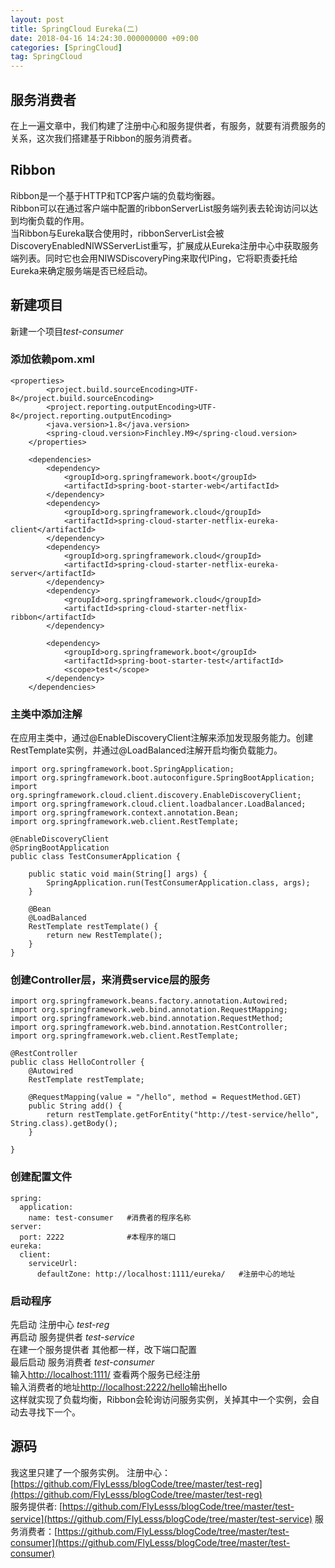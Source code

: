 ```yaml
---
layout: post
title: SpringCloud Eureka(二)
date: 2018-04-16 14:24:30.000000000 +09:00
categories: [SpringCloud]
tag: SpringCloud
---
```

## **服务消费者**
在上一遍文章中，我们构建了注册中心和服务提供者，有服务，就要有消费服务的关系，这次我们搭建基于Ribbon的服务消费者。
## **Ribbon**
Ribbon是一个基于HTTP和TCP客户端的负载均衡器。<br>
Ribbon可以在通过客户端中配置的ribbonServerList服务端列表去轮询访问以达到均衡负载的作用。<br>
当Ribbon与Eureka联合使用时，ribbonServerList会被DiscoveryEnabledNIWSServerList重写，扩展成从Eureka注册中心中获取服务端列表。同时它也会用NIWSDiscoveryPing来取代IPing，它将职责委托给Eureka来确定服务端是否已经启动。<br>
## **新建项目**
新建一个项目*test-consumer*<br>
### 添加依赖pom.xml
```
<properties>
		<project.build.sourceEncoding>UTF-8</project.build.sourceEncoding>
		<project.reporting.outputEncoding>UTF-8</project.reporting.outputEncoding>
		<java.version>1.8</java.version>
		<spring-cloud.version>Finchley.M9</spring-cloud.version>
	</properties>

	<dependencies>
		<dependency>
			<groupId>org.springframework.boot</groupId>
			<artifactId>spring-boot-starter-web</artifactId>
		</dependency>
		<dependency>
			<groupId>org.springframework.cloud</groupId>
			<artifactId>spring-cloud-starter-netflix-eureka-client</artifactId>
		</dependency>
		<dependency>
			<groupId>org.springframework.cloud</groupId>
			<artifactId>spring-cloud-starter-netflix-eureka-server</artifactId>
		</dependency>
		<dependency>
			<groupId>org.springframework.cloud</groupId>
			<artifactId>spring-cloud-starter-netflix-ribbon</artifactId>
		</dependency>

		<dependency>
			<groupId>org.springframework.boot</groupId>
			<artifactId>spring-boot-starter-test</artifactId>
			<scope>test</scope>
		</dependency>
	</dependencies>
```
### 主类中添加注解
在应用主类中，通过@EnableDiscoveryClient注解来添加发现服务能力。创建RestTemplate实例，并通过@LoadBalanced注解开启均衡负载能力。<br>
```
import org.springframework.boot.SpringApplication;
import org.springframework.boot.autoconfigure.SpringBootApplication;
import org.springframework.cloud.client.discovery.EnableDiscoveryClient;
import org.springframework.cloud.client.loadbalancer.LoadBalanced;
import org.springframework.context.annotation.Bean;
import org.springframework.web.client.RestTemplate;

@EnableDiscoveryClient
@SpringBootApplication
public class TestConsumerApplication {

	public static void main(String[] args) {
		SpringApplication.run(TestConsumerApplication.class, args);
	}
	
	@Bean
	@LoadBalanced
	RestTemplate restTemplate() {
		return new RestTemplate();
	}
}
```
### 创建Controller层，来消费service层的服务
```
import org.springframework.beans.factory.annotation.Autowired;
import org.springframework.web.bind.annotation.RequestMapping;
import org.springframework.web.bind.annotation.RequestMethod;
import org.springframework.web.bind.annotation.RestController;
import org.springframework.web.client.RestTemplate;

@RestController
public class HelloController {
	@Autowired
    RestTemplate restTemplate;

    @RequestMapping(value = "/hello", method = RequestMethod.GET)
    public String add() {
        return restTemplate.getForEntity("http://test-service/hello", String.class).getBody();
    }

}

```
### 创建配置文件
```
spring:
  application:
    name: test-consumer   #消费者的程序名称
server:
  port: 2222              #本程序的端口
eureka:
  client:
    serviceUrl:
      defaultZone: http://localhost:1111/eureka/   #注册中心的地址
```
### 启动程序
先启动 注册中心 *test-reg*<br>
再启动 服务提供者 *test-service*<br>
在建一个服务提供者  其他都一样，改下端口配置<br>
最后启动 服务消费者 *test-consumer*<br>
输入[http://localhost:1111/](http://localhost:1111/) 查看两个服务已经注册<br>
输入消费者的地址[http://localhost:2222/hello](http://localhost:2222/hello)输出hello<br>
这样就实现了负载均衡，Ribbon会轮询访问服务实例，关掉其中一个实例，会自动去寻找下一个。
## **源码**
我这里只建了一个服务实例。
注册中心：[https://github.com/FlyLesss/blogCode/tree/master/test-reg](https://github.com/FlyLesss/blogCode/tree/master/test-reg)<br>
服务提供者: [https://github.com/FlyLesss/blogCode/tree/master/test-service](https://github.com/FlyLesss/blogCode/tree/master/test-service)
服务消费者：[https://github.com/FlyLesss/blogCode/tree/master/test-consumer](https://github.com/FlyLesss/blogCode/tree/master/test-consumer)